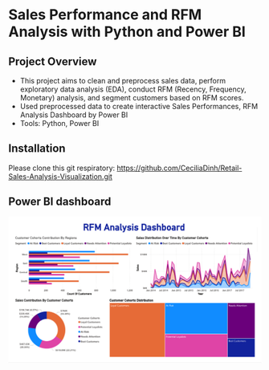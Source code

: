 # Sales Performance and RFM Analysis with Python and Power BI
## Project Overview
- This project aims to clean and preprocess sales data, perform exploratory data analysis (EDA), conduct RFM (Recency, Frequency, Monetary) analysis, and segment customers based on RFM scores.
- Used preprocessed data to create interactive Sales Performances, RFM Analysis Dashboard by Power BI 
- Tools: Python, Power BI
## Installation
Please clone this git respiratory: https://github.com/CeciliaDinh/Retail-Sales-Analysis-Visualization.git
## Power BI dashboard
![Sales Performance Dashboard](image.png)
